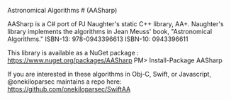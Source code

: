 Astronomical Algorithms # (AASharp)

AASharp is a C# port of PJ Naughter's static C++ library, AA+. Naughter's library implements the algorithms in Jean Meuss' book, "Astronomical Algorithms."
ISBN-13: 978-0943396613
ISBN-10: 0943396611

This library is available as a NuGet package : https://www.nuget.org/packages/AASharp
PM> Install-Package AASharp

If you are interested in these algorithms in Obj-C, Swift, or Javascript, @onekiloparsec maintains a repo here: https://github.com/onekiloparsec/SwiftAA
